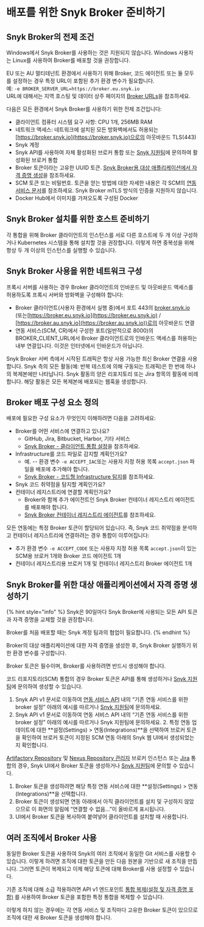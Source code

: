# 배포를 위한 Snyk Broker 준비하기

## Snyk Broker의 전제 조건

Windows에서 Snyk Broker를 사용하는 것은 지원되지 않습니다. Windows 사용자는 Linux를 사용하여 Broker를 배포할 것을 권장합니다.

EU 또는 AU 멀티테넌트 환경에서 사용하기 위해 Broker, 코드 에이전트 또는 둘 모두를 설정하는 경우 특정 URL이 포함된 추가 환경 변수가 필요합니다.\
예: `-e BROKER_SERVER_URL=https://broker.eu.snyk.io`\
URL에 대해서는 지역 호스팅 및 데이터 상주 페이지의 [Broker URLs](../../working-with-snyk/regional-hosting-and-data-residency.md#broker-urls)을 참조하세요.

다음은 모든 환경에서 Snyk Broker를 사용하기 위한 전제 조건입니다:

* 클라이언트 컴퓨터 시스템 요구 사항: CPU 1개, 256MB RAM
* 네트워크 액세스: 네트워크에 설치된 모든 방화벽에서도 허용되는 [https://broker.snyk.io](https://broker.snyk.io)으로의 아웃바운드 TLS(443)
* Snyk 계정
* Snyk API를 사용하여 자체 활성화된 브로커 통합 또는 [Snyk 지원팀](https://support.snyk.io/hc/en-us)에 문의하여 활성화된 브로커 통합
* Broker 토큰이라는 고유한 UUID 토큰. [Snyk Broker용 대상 애플리케이션에서 자격 증명 생성](prepare-snyk-broker-for-deployment.md#generate-credentials-in-the-target-application-for-snyk-broker)을 참조하세요.
* SCM 토큰 또는 비밀번호. 토큰을 얻는 방법에 대한 자세한 내용은 각 SCM의 [연동 서비스 문서](../../integrate-with-snyk/)를 참조하세요. Snyk Broker mTLS 방식의 인증을 지원하지 않습니다.
* Docker Hub에서 이미지를 가져오도록 구성된 Docker

## Snyk Broker 설치를 위한 호스트 준비하기

각 통합을 위해 Broker 클라이언트의 인스턴스를 서로 다른 호스트에 두 개 이상 구성하거나 Kubernetes 시스템을 통해 설치할 것을 권장합니다. 이렇게 하면 중복성을 위해 항상 두 개 이상의 인스턴스를 실행할 수 있습니다.

## Snyk Broker 사용을 위한 네트워크 구성

프록시 서버를 사용하는 경우 Broker 클라이언트의 인바운드 및 아웃바운드 액세스를 허용하도록 프록시 서버와 방화벽을 구성해야 합니다:

* Broker 클라이언트(사용자 환경에서 실행 중)에서 포트 443의 [broker.snyk.io](https://broker.snyk.io) (또는[https://broker.eu.snyk.io](https://broker.eu.snyk.io) / [https://broker.au.snyk.io](https://broker.au.snyk.io))로의 아웃바운드 연결
* 연동 서비스(SCM, CR)에서 구성한 포트(일반적으로 8000)의 BROKER\_CLIENT\_URL에서 Broker 클라이언트로의 인바운드 액세스를 허용하는 내부 연결입니다. 이것은 인터넷에서 인바운드가 아닙니다.

Snyk Broker 서버 측에서 시작된 트래픽은 항상 사용 가능한 최신 Broker 연결을 사용합니다. Snyk 측의 모든 활동(예: 반복 테스트에 의해 구동되는 트래픽)은 한 번에 하나의 복제본에만 나타납니다. Snyk 활동의 양은 리포지토리 또는 Jira 항목의 활동에 비례합니다. 해당 활동은 모든 복제본에 배포되는 웹훅을 생성합니다.

## Broker 배포 구성 요소 정의

배포에 필요한 구성 요소가 무엇인지 이해하려면 다음을 고려하세요:

* Broker를 어떤 서비스에 연결하고 있나요?
  * GitHub, Jira, Bitbucket, Harbor, 기타 서비스
  * [Snyk Broker - 클라이언트 통합 설정](broken-reference/)을 참조하세요.
* Infrastructure를 코드 파일로 감지할 계획인가요?
  * 예. -- 환경 변수 `-e ACCEPT_IAC`또는 사용자 지정 허용 목록 `accept.json` 파일을 배포에 추가해야 합니다.
  * [Snyk Broker - 코드형 Infrastructure 탐지](snyk-broker-infrastructure-as-code-detection/)를 참조하세요.
* Snyk 코드 취약점을 탐지할 계획인가요?
* 컨테이너 레지스트리에 연결할 계획인가요?
  * Broker와 함께 추가 에이전트인 Snyk Broker 컨테이너 레지스트리 에이전트를 배포해야 합니다.
  * [Snyk Broker 컨테이너 레지스트리 에이전트](snyk-broker-container-registry-agent/)를 참조하세요.

모든 연동에는 특정 Broker 토큰이 할당되어 있습니다. 즉, Snyk 코드 취약점을 분석하고 컨테이너 레지스트리에 연결하려는 경우 통합이 이루어집니다:

* 추가 환경 변수 `-e ACCEPT_CODE` 또는 사용자 지정 허용 목록 `accept.json`이 있는 SCM용 브로커 1개와 Broker 코드 에이전트 1개
* 컨테이너 레지스트리용 브로커 1개 및 컨테이너 레지스트리 Broker 에이전트 1개

## Snyk Broker를 위한 대상 애플리케이션에서 자격 증명 생성하기

{% hint style="info" %}
Snyk은 90일마다 Snyk Broker에 사용되는 모든 API 토큰과 자격 증명을 교체할 것을 권장합니다.

Broker를 처음 배포할 때는 Snyk 계정 팀과의 협업이 필요합니다.
{% endhint %}

Broker의 대상 애플리케이션에 대한 자격 증명을 생성한 후, Snyk Broker 실행하기 위한 환경 변수를 구성합니다.

Broker 토큰은 필수이며, Broker를 사용하려면 반드시 생성해야 합니다.

코드 리포지토리(SCM) 통합의 경우 Broker 토큰은 API를 통해 생성하거나 [Snyk 지원팀](https://support.snyk.io/hc/en-us/requests/new)에 문의하여 생성할 수 있습니다.

1. Snyk API v1 문서로 이동하여 [연동 서비스 API](https://snyk.docs.apiary.io/#reference/integrations/integration/update-existing-integration) 내의 “기존 연동 서비스를 위한 broker 설정” 아래의 예시를 따르거나 [Snyk 지원팀](https://support.snyk.io/hc/en-us/requests/new)에 문의하세요.
2. Snyk API v1 문서로 이동하여 연동 서비스 API 내의 “기존 연동 서비스를 위한 broker 설정” 아래의 예시를 따르거나 Snyk 지원팀에 문의하세요. 2. 특정 연동 업데이트에 대한 **설정(Settings) > 연동(Integrations)**을 선택하여 브로커 토큰을 확인하여 브로커 토큰이 지정된 SCM 연동 아래의 Snyk 웹 UI에서 생성되었는지 확인합니다.

[Artifactory Repository](../../integrate-with-snyk/package-repository-integrations/artifactory-package-repository-connection-setup/) 및 [Nexus Repository 관리자](../../integrate-with-snyk/package-repository-integrations/nexus-repository-manager-connection-setup/) 브로커 인스턴스 또는 [Jira](install-and-configure-snyk-broker/jira-install-and-configure-broker/setup-broker-with-jira.md) 통합의 경우, Snyk UI에서 Broker 토큰을 생성하거나 [Snyk 지원팀](https://support.snyk.io/hc/en-us/requests/new)에 문의할 수 있습니다.

1. Broker 토큰을 생성하려면 해당 특정 연동 서비스에 대한 **설정(Settings) > 연동(Integrations)**을 선택합니다.
2. Broker 토큰이 생성되면 연동 아래에서 아직 클라이언트를 설치 및 구성하지 않았으므로 이 화면의 알림에 “연결할 수 없음...”이 올바르게 표시됩니다.
3. UI에서 Broker 토큰을 복사하여 붙여넣어 클라이언트를 설치할 때 사용합니다.

## 여러 조직에서 Broker 사용

동일한 Broker 토큰을 사용하여 Snyk의 여러 조직에서 동일한 Git 서비스를 사용할 수 있습니다. 이렇게 하려면 조직에 대한 토큰을 만든 다음 원본을 기반으로 새 조직을 만듭니다. 그러면 토큰이 복제되고 이제 해당 토큰에 대해 Broker를 사용 설정할 수 있습니다.

기존 조직에 대해 소급 적용하려면 API v1 엔드포인트 [통합 복제(설정 및 자격 증명 포함)](https://snyk.docs.apiary.io/#reference/integrations/integration-cloning) 를 사용하여 Broker 토큰을 포함한 특정 통합을 복제할 수 있습니다.

이렇게 하지 않는 경우에는 각 연동 서비스 및 조직마다 고유한 Broker 토큰이 있으므로 조직에 대한 새 Broker 토큰을 생성해야 합니다.
